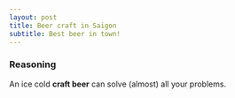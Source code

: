 ```yaml
---
layout: post
title: Beer craft in Saigon
subtitle: Best beer in town!
---
```


### Reasoning

An ice cold **craft beer** can solve (almost) all your problems.
